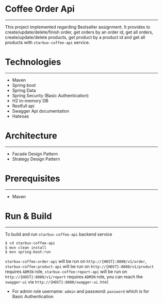 # Coffee Order Api
- --
This project implemented regarding Bestseller assignment. It provides to create/update/delete/finish order, get orders by an order id, get all orders, create/update/delete products, get product by a product id and get all products with `starbux-coffee-api` service.

# Technologies
- --
- Maven
- Spring boot
- Spring Data
- Spring Security (Basic Authentication)
- H2 in-memory DB
- Restfull api
- Swagger Api documentation
- Hateoas

# Architecture
- --
- Facade Design Pattern
- Strategy Design Pattern

# Prerequisites 
- ---
 - Maven

# Run & Build
- --
To build and run `starbux-coffee-api` backend service
```sh
$ cd starbux-coffee-api
$ mvn clean install
$ mvn spring-boot:run
```

`starbux-coffee:order-api` will be run on `http://{HOST}:8080/v1/order`,
`starbux-coffee:product-api` will be run on `http://{HOST}:8080/v1/product` requires `ADMIN` role,
`starbux-coffee:report-api` will be run on `http://{HOST}:8080/v1/report` requires `ADMIN` role,
you can reach the `swagger-ui` via `http://{HOST}:8080/swagger-ui.html` 

* For admin role username: `admin` and password: `password` which is for Basic Authentication


